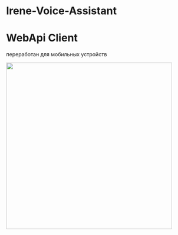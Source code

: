 # Irene-Voice-Assistant

# WebApi Client
переработан для мобильных устройств

<img src="https://github.com/Localhost2005/Irene-Voice-Assistant/assets/135964005/4be7e4e5-4553-4124-9970-259b475a0d6f" width="450">
